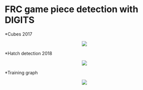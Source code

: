 # FRC game piece detection with DIGITS
*Cubes 2017
<p align="center">
  <img src="https://github.com/spacecookies1868/frc2018-vision/jetson-inference/image6.jpg">
</p>
*Hatch detection 2018
<p align="center">
  <img src="https://github.com/spacecookies1868/frc2018-vision/jetson-inference/image5.jpg">
</p>
*Training graph
<p align="center">
  <img src="https://github.com/spacecookies1868/frc2018-vision/jetson-inference/image4.jpg">
</p>
